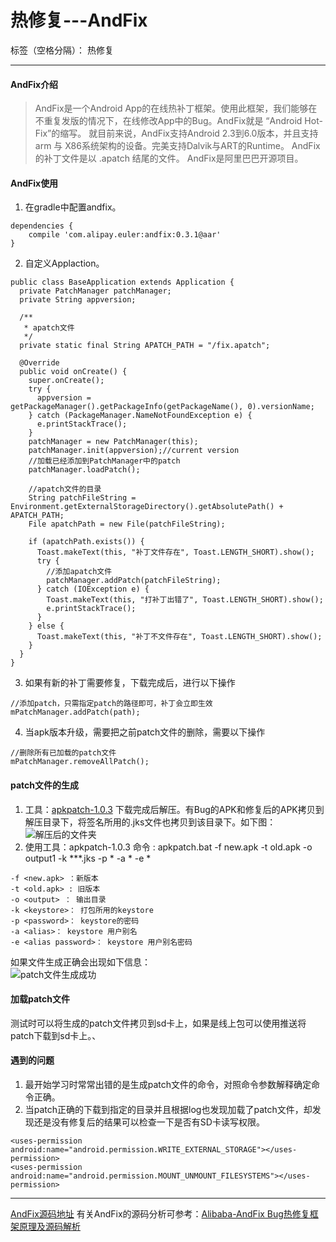 ﻿# 热修复---AndFix

标签（空格分隔）： 热修复

---

#### AndFix介绍
>AndFix是一个Android App的在线热补丁框架。使用此框架，我们能够在不重复发版的情况下，在线修改App中的Bug。AndFix就是 “Android Hot-Fix”的缩写。 
就目前来说，AndFix支持Android 2.3到6.0版本，并且支持arm 与 X86系统架构的设备。完美支持Dalvik与ART的Runtime。 
AndFix 的补丁文件是以 .apatch 结尾的文件。 
AndFix是阿里巴巴开源项目。

#### AndFix使用
1. 在gradle中配置andfix。
```
dependencies {
    compile 'com.alipay.euler:andfix:0.3.1@aar'
}
```
2. 自定义Applaction。
```
public class BaseApplication extends Application {
  private PatchManager patchManager;
  private String appversion;

  /**
   * apatch文件
   */
  private static final String APATCH_PATH = "/fix.apatch";

  @Override
  public void onCreate() {
    super.onCreate();
    try {
      appversion = getPackageManager().getPackageInfo(getPackageName(), 0).versionName;
    } catch (PackageManager.NameNotFoundException e) {
      e.printStackTrace();
    }
    patchManager = new PatchManager(this);
    patchManager.init(appversion);//current version
    //加载已经添加到PatchManager中的patch
    patchManager.loadPatch();

    //apatch文件的目录
    String patchFileString = Environment.getExternalStorageDirectory().getAbsolutePath() + APATCH_PATH;
    File apatchPath = new File(patchFileString);

    if (apatchPath.exists()) {
      Toast.makeText(this, "补丁文件存在", Toast.LENGTH_SHORT).show();
      try {
        //添加apatch文件
        patchManager.addPatch(patchFileString);
      } catch (IOException e) {
        Toast.makeText(this, "打补丁出错了", Toast.LENGTH_SHORT).show();
        e.printStackTrace();
      }
    } else {
      Toast.makeText(this, "补丁不文件存在", Toast.LENGTH_SHORT).show();
    }
  }
}
```
3. 如果有新的补丁需要修复，下载完成后，进行以下操作
```
//添加patch，只需指定patch的路径即可，补丁会立即生效
mPatchManager.addPatch(path);
```
4. 当apk版本升级，需要把之前patch文件的删除，需要以下操作
```
//删除所有已加载的patch文件
mPatchManager.removeAllPatch();
```
#### patch文件的生成
1. 工具：[apkpatch-1.0.3][1]
下载完成后解压。有Bug的APK和修复后的APK拷贝到解压目录下，将签名所用的.jks文件也拷贝到该目录下。如下图：    
![解压后的文件夹][2]
2. 使用工具：apkpatch-1.0.3
命令 : 
apkpatch.bat -f new.apk -t old.apk -o output1 -k ***.jks -p * -a * -e *
```
-f <new.apk> ：新版本
-t <old.apk> : 旧版本
-o <output> ： 输出目录
-k <keystore>： 打包所用的keystore
-p <password>： keystore的密码
-a <alias>： keystore 用户别名
-e <alias password>： keystore 用户别名密码
```
如果文件生成正确会出现如下信息：    
![patch文件生成成功][3]

#### 加载patch文件
测试时可以将生成的patch文件拷贝到sd卡上，如果是线上包可以使用推送将patch下载到sd卡上。、

#### 遇到的问题
1. 最开始学习时常常出错的是生成patch文件的命令，对照命令参数解释确定命令正确。
2. 当patch正确的下载到指定的目录并且根据log也发现加载了patch文件，却发现还是没有修复后的结果可以检查一下是否有SD卡读写权限。
```
<uses-permission android:name="android.permission.WRITE_EXTERNAL_STORAGE"></uses-permission>
<uses-permission android:name="android.permission.MOUNT_UNMOUNT_FILESYSTEMS"></uses-permission>
```

----------

[AndFix源码地址][4]
有关AndFix的源码分析可参考：[Alibaba-AndFix Bug热修复框架原理及源码解析][5]


  [1]: https://github.com/alibaba/AndFix/raw/master/tools/apkpatch-1.0.3.zip
  [2]: https://github.com/SunnyTime/ProgrammerData/blob/master/hotfix1.png
  [3]: https://github.com/SunnyTime/ProgrammerData/blob/master/patchsuccess.png
  [4]: https://github.com/alibaba/AndFix
  [5]: http://blog.csdn.net/qxs965266509/article/details/49816007.com/SunnyTime/ProgrammerData/blob/master/patchsuccess.png